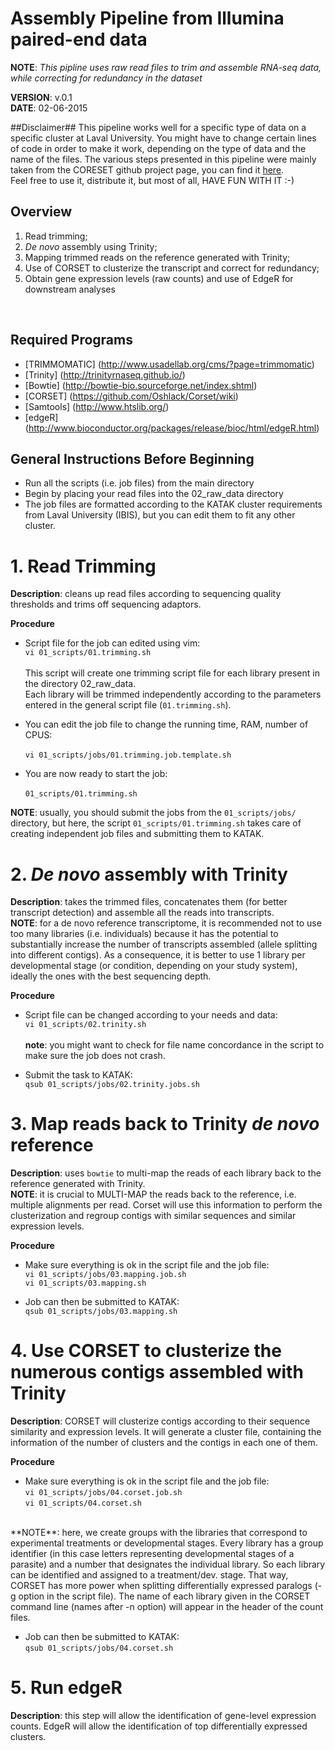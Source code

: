 # Assembly Pipeline from Illumina paired-end data
**NOTE**:
*This pipline uses raw read files to trim and assemble RNA-seq data, while correcting for redundancy in the dataset*

**VERSION**: v.0.1 <br>
**DATE**: 02-06-2015

##Disclaimer##
This pipeline works well for a specific type of data on a specific cluster at Laval University. You might have to
change certain lines of code in order to make it work, depending on the type of data and the name of the files.
The various steps presented in this pipeline were mainly taken from the CORESET github project page, you can find it 
[here](https://github.com/Oshlack/Corset/wiki/Example). <br>
Feel free to use it, distribute it, but most of all, HAVE FUN WITH IT :-)

## Overview ##
1) Read trimming; <br>
2) *De novo* assembly using Trinity; <br>
3) Mapping trimmed reads on the reference generated with Trinity; <br>
4) Use of CORSET to clusterize the transcript and correct for redundancy; <br>
5) Obtain gene expression levels (raw counts) and use of EdgeR for downstream analyses <br>
<br>

## Required Programs ##
* [TRIMMOMATIC] (http://www.usadellab.org/cms/?page=trimmomatic)
* [Trinity] (http://trinityrnaseq.github.io/)
* [Bowtie] (http://bowtie-bio.sourceforge.net/index.shtml)
* [CORSET] (https://github.com/Oshlack/Corset/wiki)
* [Samtools] (http://www.htslib.org/)<br>
* [edgeR] (http://www.bioconductor.org/packages/release/bioc/html/edgeR.html)

## General Instructions Before Beginning ##
* Run all the scripts (i.e. job files) from the main directory
* Begin by placing your read files into the 02_raw_data directory
* The job files are formatted according to the KATAK cluster requirements from Laval University (IBIS), but you can edit them to fit any other cluster.<br>

# 1. Read Trimming #
**Description**: cleans up read files according to sequencing quality thresholds and trims off sequencing adaptors.<br>

**Procedure**<br>
* Script file for the job can edited using vim:<br>
`vi 01_scripts/01.trimming.sh`
<br><br>
This script will create one trimming script file for each library present in the directory 02_raw_data.<br>
Each library will be trimmed independently according to the parameters entered in the general script file (`01.trimming.sh`).<br>

* You can edit the job file to change the running time, RAM, number of CPUS:<br>
<br>`vi 01_scripts/jobs/01.trimming.job.template.sh`

* You are now ready to start the job:<br>
<br>`01_scripts/01.trimming.sh`

**NOTE**: usually, you should submit the jobs from the `01_scripts/jobs/` directory, but here, the script `01_scripts/01.trimming.sh` takes care of creating independent job files and submitting them to KATAK.<br>

# 2. *De novo* assembly with Trinity #
**Description**: takes the trimmed files, concatenates them (for better transcript detection) and assemble all the reads into transcripts.<br>
**NOTE**: for a de novo reference transcriptome, it is recommended not to use too many libraries (i.e. individuals) because it has the potential to substantially increase the number of transcripts assembled (allele splitting into different contigs). As a consequence, it is better to use 1 library per developmental stage (or condition, depending on your study system), ideally the ones with the best sequencing depth.<br>

**Procedure**<br>
* Script file can be changed according to your needs and data:<br>
`vi 01_scripts/02.trinity.sh`
<br><br>
**note**: you might want to check for file name concordance in the script to make sure the job does not crash.

* Submit the task to KATAK:<br>
`qsub 01_scripts/jobs/02.trinity.jobs.sh`<br>

# 3. Map reads back to Trinity *de novo* reference #
**Description**: uses `bowtie` to multi-map the reads of each library back to the reference generated with Trinity.<br>
**NOTE**: it is crucial to MULTI-MAP the reads back to the reference, i.e. multiple alignments per read. Corset will use this information to perform the clusterization and regroup contigs with similar sequences and similar expression levels.

**Procedure**<br>
* Make sure everything is ok in the script file and the job file:<br>
`vi 01_scripts/jobs/03.mapping.job.sh`<br>
`vi 01_scripts/03.mapping.sh`<br>

* Job can then be submitted to KATAK:<br>
`qsub 01_scripts/jobs/03.mapping.sh`<br>

# 4. Use CORSET to clusterize the numerous contigs assembled with Trinity #
**Description**: CORSET will clusterize contigs according to their sequence similarity and expression levels. It will generate a cluster file, containing the information of the number of clusters and the contigs in each one of them.<br>

**Procedure**<br>
* Make sure everything is ok in the script file and the job file:<br>
`vi 01_scripts/jobs/04.corset.job.sh`<br>
`vi 01_scripts/04.corset.sh`<br>
<br>
**NOTE**: here, we create groups with the libraries that correspond to experimental treatments or developmental stages. Every library has a group identifier (in this case letters representing developmental stages of a parasite) and a number that designates the individual library. So each library can be identified and assigned to a treatment/dev. stage. That way, CORSET has more power when splitting differentially expressed paralogs (-g option in the script file). The name of each library given in the CORSET command line (names after -n option) will appear in the header of the count files.

* Job can then be submitted to KATAK:<br>
`qsub 01_scripts/jobs/04.corset.sh`<br>

# 5. Run edgeR #
**Description**: this step will allow the identification of gene-level expression counts. EdgeR will allow the identification of top differentially expressed clusters.<br>
